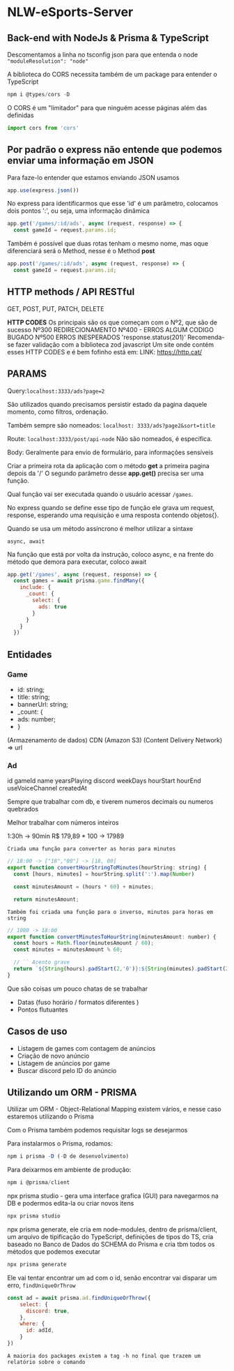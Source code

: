 # NLW-eSports-Server

## Back-end with NodeJs & Prisma & TypeScript

Descomentamos a linha no tsconfig json para que entenda o node
``"moduleResolution": "node"``

A biblioteca do CORS necessita também de um package para entender o TypeScript  

```javascript
npm i @types/cors -D
```

O CORS é um "limitador" para que ninguém acesse páginas além das definidas

```js
import cors from 'cors'
```

## Por padrão o express não entende que podemos enviar uma informação em JSON

Para faze-lo entender que estamos enviando JSON usamos

```js
app.use(express.json())
```

No express para identificarmos que esse 'id' é um parâmetro, colocamos dois pontos ':', ou seja, uma informação dinâmica

```js
app.get('/games/:id/ads', async (request, response) => {
  const gameId = request.params.id;
```

Também é possível que duas rotas tenham o mesmo nome, mas oque diferenciará será o Method, nesse é o Method **post**

```js
app.post('/games/:id/ads', async (request, response) => {
  const gameId = request.params.id;
```

## HTTP methods / API RESTful

GET, POST, PUT, PATCH, DELETE

**HTTP CODES**
Os principais são os que começam com o Nº2, que são de sucesso
Nº300 REDIRECIONAMENTO
Nº400 - ERROS ALGUM CODIGO BUGADO
Nº500 ERROS INESPERADOS
'response.status(201)'
Recomenda-se fazer validação com a biblioteca zod javascript
Um site onde contém esses HTTP CODES e é bem fofinho está em:
LINK: <https://http.cat/>

## PARAMS

Query:``localhost:3333/ads?page=2``

São utilizados quando precisamos persistir estado da pagina daquele momento, como filtros, ordenação.

Também sempre são nomeados:
``localhost: 3333/ads?page2&sort=title``
  
Route: ``localhost:3333/post/api-node``
Não são nomeados, é específica.

Body: Geralmente para envio de formulário, para informações sensíveis

Criar a primeira rota da aplicação com o método **get** a primeira pagina depois da '/'
O segundo parâmetro desse **app.get()** precisa ser uma função.

Qual função vai ser executada quando o usuário acessar ``/games``.

No express quando se define esse tipo de função ele grava um request, response, esperando uma requisição e uma resposta
contendo objetos{}.

Quando se usa um método assíncrono é melhor utilizar a sintaxe

``async, await``

Na função que está por volta da instrução, coloco async, e na frente do método que demora para executar, coloco await

```js
app.get('/games', async (request, response) => {
  const games = await prisma.game.findMany({
    include: {
      _count: {
        select: {
          ads: true
        }
      }
    }
  })
```

## Entidades

### Game

- id: string;
- title: string;
- bannerUrl: string;
- _count: {
- ads: number;
- }

(Armazenamento de dados)
CDN (Amazon S3) (Content Delivery Network) => url

### Ad

id
gameId
name
yearsPlaying
discord
weekDays
hourStart
hourEnd
useVoiceChannel
createdAt

Sempre que trabalhar com db, e tiverem numeros decimais ou numeros quebrados

Melhor trabalhar com números inteiros

1:30h -> 90min
R$ 179,89 * 100 -> 17989

``Criada uma função para converter as horas para minutos``

```js
// 18:00 -> ["18","00"] -> [18, 00]
export function convertHourStringToMinutes(hourString: string) {
  const [hours, minutes] = hourString.split(':').map(Number)

  const minutesAmount = (hours * 60) + minutes;

  return minutesAmount;
```

``Também foi criada uma função para o inverso, minutos para horas em string``

```js
// 1080 -> 18:00
export function convertMinutesToHourString(minutesAmount: number) {
  const hours = Math.floor(minutesAmount / 60);
  const minutes = minutesAmount % 60;

  // `` Acento grave
  return `${String(hours).padStart(2,'0')}:${String(minutes).padStart(2,'0')}`;
}
```

Que são coisas um pouco chatas de se trabalhar

- Datas (fuso horário / formatos diferentes )
- Pontos flutuantes

## Casos de uso

- Listagem de games com contagem de anúncios
- Criação de novo anúncio
- Listagem de anúncios por game
- Buscar discord pelo ID do anúncio

## Utilizando um ORM - PRISMA

Utilizar um ORM - Object-Relational Mapping existem vários, e nesse caso estaremos utilizando o Prisma

Com o Prisma também podemos requisitar logs se desejarmos

Para instalarmos o Prisma, rodamos:

```javascript
npm i prisma -D (-D de desenvolvimento)
```

Para deixarmos em ambiente de produção:

```javascript
npm i @prisma/client
```

npx prisma studio - gera uma interface grafica (GUI) para navegarmos na DB e podermos edita-la ou criar novos itens

```javascript
npx prisma studio
```

npx prisma generate, ele cria em node-modules, dentro de prisma/client, um arquivo de tipificação do TypeScript, definições de tipos do TS, cria baseado no Banco de Dados do SCHEMA do Prisma e cria tbm todos os métodos que podemos executar

```javascript
npx prisma generate
```

Ele vai tentar encontrar um ad com o id, senão encontrar vai disparar um erro, `findUniqueOrThrow`

```js
const ad = await prisma.ad.findUniqueOrThrow({
    select: {
      discord: true,
    },
    where: {
      id: adId,
    }
}) 
   ```

`A maioria dos packages existem a tag -h no final que trazem um relatório sobre o comando`
